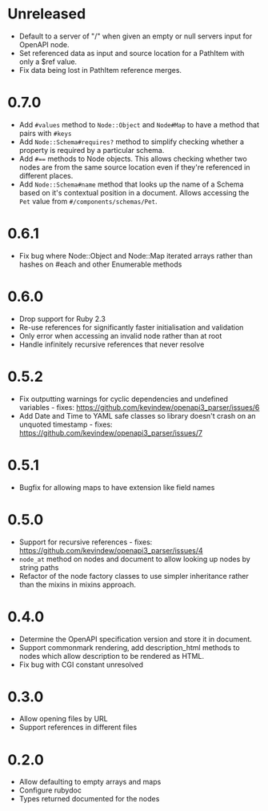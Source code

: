 # Unreleased

- Default to a server of "/" when given an empty or null servers input for
  OpenAPI node.
- Set referenced data as input and source location for a PathItem with only
  a $ref value.
- Fix data being lost in PathItem reference merges.

# 0.7.0

- Add `#values` method to `Node::Object` and `Node#Map` to have a method that
  pairs with `#keys`
- Add `Node::Schema#requires?` method to simplify checking whether a property
  is required by a particular schema.
- Add `#==` methods to Node objects. This allows checking whether two nodes
  are from the same source location even if they're referenced in different
  places.
- Add `Node::Schema#name` method that looks up the name of a Schema based
  on it's contextual position in a document. Allows accessing the `Pet` value
  from `#/components/schemas/Pet`.

# 0.6.1

- Fix bug where Node::Object and Node::Map iterated arrays rather than hashes
  on #each and other Enumerable methods

# 0.6.0

- Drop support for Ruby 2.3
- Re-use references for significantly faster initialisation and validation
- Only error when accessing an invalid node rather than at root
- Handle infinitely recursive references that never resolve

# 0.5.2

- Fix outputting warnings for cyclic dependencies and undefined variables -
  fixes: https://github.com/kevindew/openapi3_parser/issues/6
- Add Date and Time to YAML safe classes so library doesn't crash on an
  unquoted timestamp - fixes: https://github.com/kevindew/openapi3_parser/issues/7

# 0.5.1

- Bugfix for allowing maps to have extension like field names

# 0.5.0

- Support for recursive references - fixes: https://github.com/kevindew/openapi3_parser/issues/4
- `node_at` method on nodes and document to allow looking up nodes by string
  paths
- Refactor of the node factory classes to use simpler inheritance rather than
  the mixins in mixins approach.

# 0.4.0

- Determine the OpenAPI specification version and store it in document.
- Support commonmark rendering, add description_html methods to nodes which
  allow description to be rendered as HTML.
- Fix bug with CGI constant unresolved

# 0.3.0

- Allow opening files by URL
- Support references in different files

# 0.2.0

- Allow defaulting to empty arrays and maps
- Configure rubydoc
- Types returned documented for the nodes
